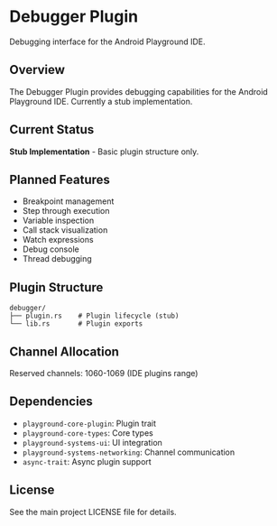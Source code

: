 # Debugger Plugin

Debugging interface for the Android Playground IDE.

## Overview

The Debugger Plugin provides debugging capabilities for the Android Playground IDE. Currently a stub implementation.

## Current Status

**Stub Implementation** - Basic plugin structure only.

## Planned Features

- Breakpoint management
- Step through execution
- Variable inspection
- Call stack visualization
- Watch expressions
- Debug console
- Thread debugging

## Plugin Structure

```
debugger/
├── plugin.rs    # Plugin lifecycle (stub)
└── lib.rs       # Plugin exports
```

## Channel Allocation

Reserved channels: 1060-1069 (IDE plugins range)

## Dependencies

- `playground-core-plugin`: Plugin trait
- `playground-core-types`: Core types
- `playground-systems-ui`: UI integration
- `playground-systems-networking`: Channel communication
- `async-trait`: Async plugin support

## License

See the main project LICENSE file for details.